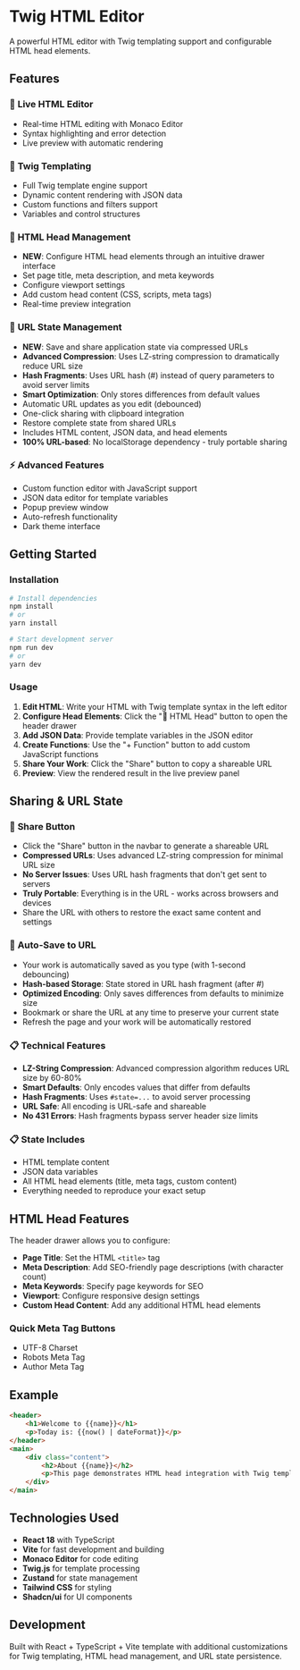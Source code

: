 # Twig HTML Editor

A powerful HTML editor with Twig templating support and configurable HTML head elements.

## Features

### 🎨 **Live HTML Editor**
- Real-time HTML editing with Monaco Editor
- Syntax highlighting and error detection
- Live preview with automatic rendering

### 🧩 **Twig Templating**
- Full Twig template engine support
- Dynamic content rendering with JSON data
- Custom functions and filters support
- Variables and control structures

### 📄 **HTML Head Management**
- **NEW**: Configure HTML head elements through an intuitive drawer interface
- Set page title, meta description, and meta keywords
- Configure viewport settings
- Add custom head content (CSS, scripts, meta tags)
- Real-time preview integration

### 🔗 **URL State Management**
- **NEW**: Save and share application state via compressed URLs
- **Advanced Compression**: Uses LZ-string compression to dramatically reduce URL size
- **Hash Fragments**: Uses URL hash (#) instead of query parameters to avoid server limits
- **Smart Optimization**: Only stores differences from default values
- Automatic URL updates as you edit (debounced)
- One-click sharing with clipboard integration
- Restore complete state from shared URLs
- Includes HTML content, JSON data, and head elements
- **100% URL-based**: No localStorage dependency - truly portable sharing

### ⚡ **Advanced Features**
- Custom function editor with JavaScript support
- JSON data editor for template variables
- Popup preview window
- Auto-refresh functionality
- Dark theme interface

## Getting Started

### Installation

```bash
# Install dependencies
npm install
# or
yarn install

# Start development server
npm run dev
# or
yarn dev
```

### Usage

1. **Edit HTML**: Write your HTML with Twig template syntax in the left editor
2. **Configure Head Elements**: Click the "📄 HTML Head" button to open the header drawer
3. **Add JSON Data**: Provide template variables in the JSON editor
4. **Create Functions**: Use the "+ Function" button to add custom JavaScript functions
5. **Share Your Work**: Click the "Share" button to copy a shareable URL
6. **Preview**: View the rendered result in the live preview panel

## Sharing & URL State

### 🔗 **Share Button**
- Click the "Share" button in the navbar to generate a shareable URL
- **Compressed URLs**: Uses advanced LZ-string compression for minimal URL size
- **No Server Issues**: Uses URL hash fragments that don't get sent to servers
- **Truly Portable**: Everything is in the URL - works across browsers and devices
- Share the URL with others to restore the exact same content and settings

### 🔄 **Auto-Save to URL**
- Your work is automatically saved as you type (with 1-second debouncing)
- **Hash-based Storage**: State stored in URL hash fragment (after #)
- **Optimized Encoding**: Only saves differences from defaults to minimize size
- Bookmark or share the URL at any time to preserve your current state
- Refresh the page and your work will be automatically restored

### 📋 **Technical Features**
- **LZ-String Compression**: Advanced compression algorithm reduces URL size by 60-80%
- **Smart Defaults**: Only encodes values that differ from defaults
- **Hash Fragments**: Uses `#state=...` to avoid server processing
- **URL Safe**: All encoding is URL-safe and shareable
- **No 431 Errors**: Hash fragments bypass server header size limits

### 📋 **State Includes**
- HTML template content
- JSON data variables
- All HTML head elements (title, meta tags, custom content)
- Everything needed to reproduce your exact setup

## HTML Head Features

The header drawer allows you to configure:

- **Page Title**: Set the HTML `<title>` tag
- **Meta Description**: Add SEO-friendly page descriptions (with character count)
- **Meta Keywords**: Specify page keywords for SEO
- **Viewport**: Configure responsive design settings
- **Custom Head Content**: Add any additional HTML head elements

### Quick Meta Tag Buttons
- UTF-8 Charset
- Robots Meta Tag
- Author Meta Tag

## Example

```html
<header>
    <h1>Welcome to {{name}}</h1>
    <p>Today is: {{now() | dateFormat}}</p>
</header>
<main>
    <div class="content">
        <h2>About {{name}}</h2>
        <p>This page demonstrates HTML head integration with Twig templating.</p>
    </div>
</main>
```

## Technologies Used

- **React 18** with TypeScript
- **Vite** for fast development and building
- **Monaco Editor** for code editing
- **Twig.js** for template processing
- **Zustand** for state management
- **Tailwind CSS** for styling
- **Shadcn/ui** for UI components

## Development

Built with React + TypeScript + Vite template with additional customizations for Twig templating, HTML head management, and URL state persistence.
